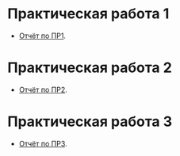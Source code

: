 # Практическая работа 1

  - [Отчёт по ПР1](https://github.com/BrinkovanVA/practiccd/blob/main/pr_1.pdf).

# Практическая работа 2

  - [Отчёт по ПР2](https://github.com/BrinkovanVA/practicds/blob/main/pr_2.pdf).

# Практическая работа 3

  - [Отчёт по ПР3](https://github.com/BrinkovanVA/practicds/blob/main/pr_3.pdf).
